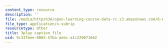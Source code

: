 ```yaml
---
content_type: resource
description: ''
file: /media/https%3A/open-learning-course-data-rc.s3.amazonaws.com/6-004-computation-structures-spring-2017/9c33fbee08655fbaaeeca1c229071662_63QXdU9pliI.vtt
file_type: application/x-subrip
resourcetype: Other
title: 3play caption file
uid: 9c33fbee-0865-5fba-aeec-a1c229071662
---
```

